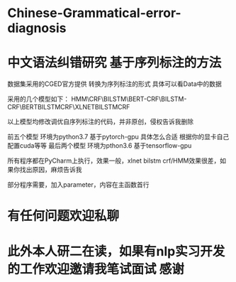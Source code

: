 # Chinese-Grammatical-error-diagnosis
# 中文语法纠错研究 基于序列标注的方法

数据集采用的CGED官方提供
转换为序列标注的形式 具体可以看Data中的数据

采用的几个模型如下：
HMM\CRF\BILSTM\BERT-CRF\BILSTM-CRF\BERTBILSTMCRF\XLNETBILSTMCRF

以上模型均修改调优自序列标注的代码，并非原创，侵权告诉我删除

前五个模型 环境为python3.7 基于pytorch-gpu 具体怎么合适 根据你的显卡自己配置cuda等等
最后两个模型 环境为pthon3.6 基于tensorflow-gpu

所有程序都在PyCharm上执行，效果一般，xlnet bilstm crf/HMM效果很差，如果你找出原因，麻烦告诉我

部分程序需要，加入parameter，内容在主函数首行

# 有任何问题欢迎私聊

# 此外本人研二在读，如果有nlp实习开发的工作欢迎邀请我笔试面试 感谢
